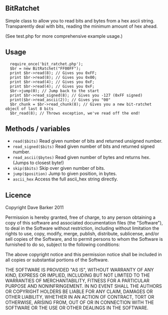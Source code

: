 BitRatchet
----------

Simple class to allow you to read bits and bytes from a hex ascii string. Transparently deal with bits, reading the minimum amount of hex ahead.

(See test.php for more comprehensive example usage.)

Usage
-----

      require_once('bit_ratchet.php');
      $br = new BitRatchet("FF00FF");
      print $br->read(8); // Gives you 0xFF;
      print $br->read(8); // Gives you 0x00;
      print $br->read(4); // Gives you 0xF;
      print $br->read(4); // Gives you 0xF;
      $br->jump(0); // Jump back to the start
      print $br->read_signed(8); // Gives you -127 (0xFF signed)
      print($br->read_ascii(2)); // Gives you "00"
      $br_chunk = $br->read_chunk(8); // Gives you a new bit-ratchet object of last 8 bits
      $br_read(8); // Throws exception, we've read off the end!

Methods / variables
-------------------

  - `read($bits)` Read given number of bits and returned unsigned number.
  - `read_signed($bits)` Read given number of bits and returned signed number.
  - `read_ascii($bytes)` Read given number of bytes and returns hex. (Jumps to closest byte!)
  - `skip($bits)` Skip over given number of bits.
  - `jump($position)` Jump to given position, in bytes.
  - `ascii_hex` Access the full ascii_hex string directly.

Licence
-------

Copyright Dave Barker 2011

  Permission is hereby granted, free of charge, to any person obtaining a copy of this software and associated documentation files (the "Software"), to deal in the Software without restriction, including without limitation the rights to use, copy, modify, merge, publish, distribute, sublicense, and/or sell copies of the Software, and to permit persons to whom the Software is furnished to do so, subject to the following conditions:

  The above copyright notice and this permission notice shall be included in all copies or substantial portions of the Software.

  THE SOFTWARE IS PROVIDED "AS IS", WITHOUT WARRANTY OF ANY KIND, EXPRESS OR IMPLIED, INCLUDING BUT NOT LIMITED TO THE WARRANTIES OF MERCHANTABILITY, FITNESS FOR A PARTICULAR PURPOSE AND NONINFRINGEMENT. IN NO EVENT SHALL THE AUTHORS OR COPYRIGHT HOLDERS BE LIABLE FOR ANY CLAIM, DAMAGES OR OTHER LIABILITY, WHETHER IN AN ACTION OF CONTRACT, TORT OR OTHERWISE, ARISING FROM, OUT OF OR IN CONNECTION WITH THE SOFTWARE OR THE USE OR OTHER DEALINGS IN THE SOFTWARE.